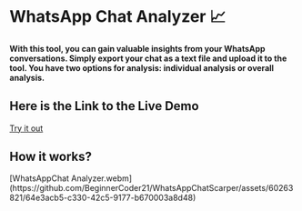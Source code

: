 # WhatsApp Chat Analyzer 📈
<h4>With this tool, you can gain valuable insights from your WhatsApp conversations. 
  Simply export your chat as a text file and upload it to the tool. You have two options for analysis: individual analysis or overall analysis. </h4>

<h2>Here is the Link to the Live Demo</h2>
<a href="https://whatsappchatscarper.streamlit.app/">Try it out</a>

<h2>How it works?</h2>
[WhatsAppChat Analyzer.webm](https://github.com/BeginnerCoder21/WhatsAppChatScarper/assets/60263821/64e3acb5-c330-42c5-9177-b670003a8d48)
